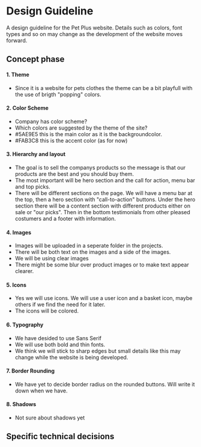 # Design Guideline
A design guideline for the Pet Plus website. Details such as colors, font types and so on may change as the development of the website moves forward.

## Concept phase

#### 1. Theme 
- Since it is a website for pets clothes the theme can be a bit playfull with the use of brigth "popping" colors. 

#### 2. Color Scheme 
- Company has color scheme?
- Which colors are suggested by the theme of the site? 
- #5AE9E5 this is the main color as it is the backgroundcolor.
- #FAB3C8 this is the accent color (as for now)

#### 3. Hierarchy and layout
- The goal is to sell the companys products so the message is that our products are the best and you should buy them. 
- The most important will be hero section and the call for action, menu bar and top picks.
- There will be different sections on the page. We will have a menu bar at the top, then a hero section with "call-to-action" buttons. Under the hero section there will be a content section with different products either on sale or "our picks". Then in the bottom testimonials from other pleased costumers  and a footer with information.

#### 4. Images
- Images will be uploaded in a seperate folder in the projects.
- There will be both text on the images and a side of the images.
- We will be using clear images
- There might be some blur over product images or to make text appear clearer.

#### 5. Icons
- Yes we will use icons. We will use a user icon and a basket icon, maybe others if we find the need for it later.
- The icons will be colored.

#### 6. Typography
- We have desided to use Sans Serif
- We will use both bold and thin fonts.
- We think we will stick to sharp edges but small details like this may change while the website is being developed.

#### 7. Border Rounding
- We have yet to decide border radius on the rounded buttons. Will write it down when we have.

#### 8. Shadows
- Not sure about shadows yet

## Specific technical decisions
